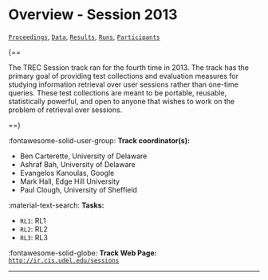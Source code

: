 # Overview - Session 2013

[`Proceedings`](./proceedings.md), [`Data`](./data.md), [`Results`](./results.md), [`Runs`](./runs.md), [`Participants`](./participants.md)

{==

The TREC Session track ran for the fourth time in 2013. The track has the primary goal of providing test collections and evaluation measures for studying information retrieval over user sessions rather than one-time queries. These test collections are meant to be portable, reusable, statistically powerful, and open to anyone that wishes to work on the problem of retrieval over sessions.

==}

:fontawesome-solid-user-group: **Track coordinator(s):**

- Ben Carterette, University of Delaware 
- Ashraf Bah, University of Delaware 
- Evangelos Kanoulas, Google 
- Mark Hall, Edge Hill University 
- Paul Clough, University of Sheffield 

:material-text-search: **Tasks:**

- `RL1`: RL1 
- `RL2`: RL2 
- `RL3`: RL3 

:fontawesome-solid-globe: **Track Web Page:** [`http://ir.cis.udel.edu/sessions`](http://ir.cis.udel.edu/sessions) 

---

